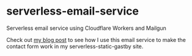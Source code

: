 # serverless-email-service
Serverless email service using Cloudflare Workers and Mailgun

Check out [my blog post](https://tiffanymoeller.com/blog/serverless-email-service) to see how I use this email service to make the contact form work in my serverless-static-gastby site. 
